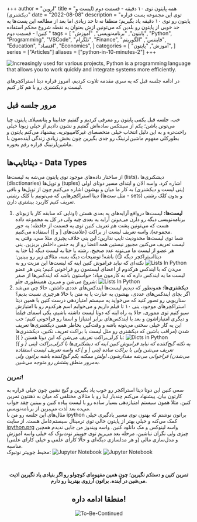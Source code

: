 +++
author = "اروین"
title = "همه پایتون توی ۱۰ دقیقه - قسمت دوم (لیست و دیکشنری)"
date = "2022-08-08"
description =  "توی این مجموعه پست قراره پایتون رو توی ۱۰ دقیقه یاد بگیریم؛ منطقا نه تا حد زیادی اما بعد از مطالعه این پست‌ها یه حد خوبی از پایتون رو بلدین که می‌تونین ازش بعنوان یه نقطه شروع محکم استفاده کنین! - قسمت دوم "
tags = [
    "پایتون",
    "برنامه‌نویسی",
    "آموزش",
    "Python",
    "Programming",
    "VSCode",
    "تلگرام",
    "Finance",
    "فایننس",
    "الگوریتم",
    "Education",
    "اقتصاد",
    "Economics",
]
categories = [
    "آموزش",
    "پایتون",
]
series = ["Articles"]
aliases = ["python-in-10-minutes-2"]
+++

![Increasingly used for various projects, Python is a programming language that allows you to work quickly and integrate systems more efficiently. ](/fa/post/python-in-10-minutes-2/splash.jpg "Python")

<div class="news-lead">
در ادامه جلسه قبل که یه سری مقدمه تلاوت کردیم، امروز قراره دیتا استراکچرهای لیست و دیکشنری رو با هم کار کنیم.
</div>
<!--more-->

## مرور جلسه قبل

خب، جلسه قبل یکمی پایتون رو معرفی کردیم و گفتیم جذابیتا و پتانسیلای پایتون چیا می‌تونن باشن؛ یکم از سینتکس ساده‌اش گفتیم و نشون دادیم از خیلی زبونا خیلی راحت‌تره و به این دلیل انتخاب خیلی متخصصای غیرکامپیوتریه. پیشنهاد می‌کنم پایتون و بطورکلی مفهوم ماشین‌لرنینگ رو جدی بگیرین چون بخش زیادی زندگی آینده‌مون با ماشین‌لرنینگ قراره رقم بخوره.

## دیتاتایپ‌ها - Data Types

از ساختار داده‌های موجود توی پایتون می‌شه به لیست‌ها (lists)، دیشکنری‌ها (disctionaries) و توپل‌ها (tuples) اشاره کرد.
واسه الان و ابتدای مسیر دوتای اولی (ینی  لیست و دیکشنری) به کار ما میان و بهشون اشاره می‌کنیم چون از توپل‌ها و باقی دیتا استراکچرهایی که می‌تونیم با کلک رشتی (مثل ست‌ها - sets) و بدون کلک رشتی تعریف کنیم کاربرد بیشتری دارن.
<br/>
1. **لیست‌ها:** لیست‌ها درواقع آرایه‌های یه بعدی هستن (اونایی که سابقه کار با زبونای برنامه‌نویسی دیگه رو دارن می‌دونن آرایه یه بعدی چیه ولی در کل یه مجموعه داده هست که می‌تونین پشت هم تعریف کنین توی یه قسمت از حافظه؛ یه جور مجموعه). واسه تعریف لیست از براکت (علامت‌های [ و ]) استفاده می‌کنیم. <br/> شما توی لیست‌ها محدودیت تایپ ندارین؛ این ینی خلاف یچیزی مثلا سی، وقتی یه لیست تعریف می‌کنین مجبور نیستین همه اعضا رو از یه جنس داخلش بریزین. ینی هر عضو از لیست ما می‌تونه عدد صحیح، رشته یا حتا یه لیست دیگه (یا حتا یه دیتااستراکچر دیگه 😏) باشه! توضیحات دیگه بسه، مثالای زیر رو ببینین:
![Lists In Python](list.png)
نکته‌ای که نباید فراموش کنین اینه که لیست‌ها این مزیت رو به می‌دن که با ایندکس هرکدوم از اعضای لیستمون رو فراخونی کنیم؛ ینی هر عضو لیست ما یه ایندکس داره که به کارمون میاد؛ حواستون باشه که ایندکس‌ها از صفر شروع می‌شن و می‌رن همینطوری جلو:
![Lists In Python](list2.png)
2. **دیکشنری‌ها:** همونطور که دیدیم لیست‌ها ایندکس‌های عددی داشتن، حالا چی می‌شد اگر بجای ایندکس‌های عددی، بهشون یه عبارت یا یه متن یا حالا هرچیزی نسبت بدیم؟ 
سناریویی رو تصور کنید که می‌خواید یه سیستم امتیازدهی درست کنین با همین دیتا استراکچرهای موجود، ینی ۱۰ تا فیلم داریم و می‌خوایم اسم هرکدوم رو با امتیازش سیو کنیم توی مموری.
حالا یه راه اینه که دوتا لیست داشته باشیم، یکی اسمای فیلما و دیگری امتیازاشون و بعد با ایندکس‌های برابر امتیازا و اسما رو فراخونی کنیم؛ خب این یه کار خیلی سختی می‌تونه باشه و وقت‌گیر، بخاطر همین دیکشنری‌ها تعریف شدن (مراقب باشین که دیکشنری رو مثل لیست با براکت تعریف نکنین، دیکشنری‌ها با کرلی‌براکت تعریف می‌شن که این دوتا هستن { }):
![Dicts in Python](dict.png)<br/>
*یه نکته گیج‌کننده که نباید فراموش کنین اینه که دیشکنری‌ها با کرلی‌براکت (ینی { و }) تعریف می‌شن ولی با براکت ساده (ینی [ و ] که واسه تعریف لیست استفاده می‌شدن) فراخوانی می‌شه مقدارشون. اولش ممکنه یکم گیج‌کننده باشه براتون ولی به‌مرور منطق پشتش رو متوجه می‌شین.*

### تمرین!

سعی کنین این دوتا دیتا استراکچر رو خوب یاد بگیرین و گیج نشین چون خیلی قراره به کارتون بیان. پیشنهاد می‌کنم چندبار اینا رو با مثالای مختلفی که میان به ذهنتون تمرین کنین. مثلا همون سیستم امتیازدهی بسیار ساده رو با لیست پیاده کنین و ببینین چقد جواب می‌ده بعد لذت می‌برین از برنامه‌نویسی.
<br/>
مثال‌های این جلسه رو من با ipython براتون نوشتم که بهتون توی مسیر یادگیری خیلی کمک می‌کنه و خیلی بهتر از پایتون خالی توی ترمینال سیستم‌عامل هست. از سایت [ipython.prg](https://ipython.org/) واسه لینوکس و مک دانلود کنین. واسه ویندوز من جایی ندیدم همچین چیزی ولی نگران نباشین، مرحله بعد می‌ریم توی جوپیتر نوت‌بوک که خیلی واسه آموزش  و مدل‌سازی مالی (و هر مدلسازی دیگه‌ای و حالا کارای علمی و خیلی کارای علمی) مناسبه.
<br/>
محیط جوپیتر نوتبوک:
![Jupyter Notebook](ipy_0.13.png)
![Jupyter Notebook](A2iPE.png)

<center>
<br/>

**تمرین کنین و دستکم نگیرین؛ چون همین مفهومای کوچولو رو اگر بنیادی یاد نگیرین اذیت می‌شین در آینده. براتون آرزوی بهترینا رو دارم.**

## منطقا ادامه داره!

<center/>


![To-Be-Continued](/fa/post/python-in-10-minutes/tbc.png)

<html prefix="og: http://ogp.me/ns#">